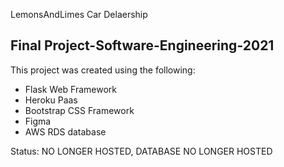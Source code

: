 LemonsAndLimes Car Delaership
## Final Project-Software-Engineering-2021 

This project was created using the following:
- Flask Web Framework
- Heroku Paas
- Bootstrap CSS Framework
- Figma 
- AWS RDS database


Status: NO LONGER HOSTED, DATABASE NO LONGER HOSTED
